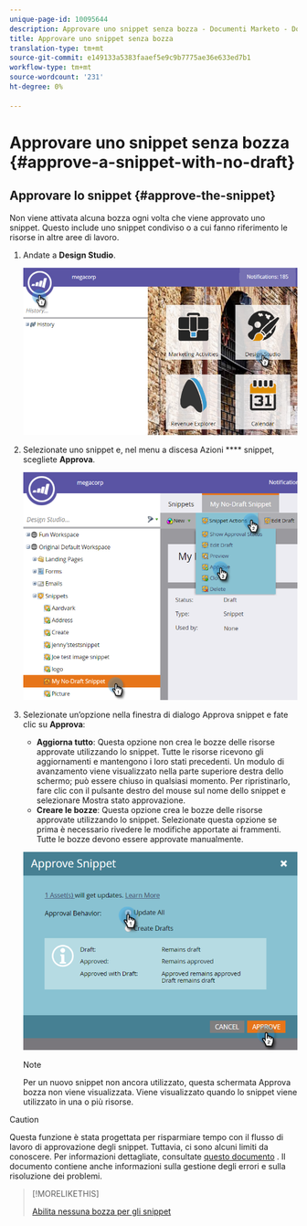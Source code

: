 ```yaml
---
unique-page-id: 10095644
description: Approvare uno snippet senza bozza - Documenti Marketo - Documentazione prodotto
title: Approvare uno snippet senza bozza
translation-type: tm+mt
source-git-commit: e149133a5383faaef5e9c9b7775ae36e633ed7b1
workflow-type: tm+mt
source-wordcount: '231'
ht-degree: 0%

---
```



# Approvare uno snippet senza bozza {#approve-a-snippet-with-no-draft}

## Approvare lo snippet {#approve-the-snippet}

Non viene attivata alcuna bozza ogni volta che viene approvato uno snippet. Questo include uno snippet condiviso o a cui fanno riferimento le risorse in altre aree di lavoro.

1. Andate a **Design Studio**.

   ![](assets/go-to-design-studio.png)

1. Selezionate uno snippet e, nel menu a discesa Azioni **** snippet, scegliete **Approva**.

   ![](assets/approve-snippet.png)

1. Selezionate un’opzione nella finestra di dialogo Approva snippet e fate clic su **Approva**:

   * **Aggiorna tutto**: Questa opzione non crea le bozze delle risorse approvate utilizzando lo snippet. Tutte le risorse ricevono gli aggiornamenti e mantengono i loro stati precedenti. Un modulo di avanzamento viene visualizzato nella parte superiore destra dello schermo; può essere chiuso in qualsiasi momento. Per ripristinarlo, fare clic con il pulsante destro del mouse sul nome dello snippet e selezionare Mostra stato approvazione.
   * **Creare le bozze**: Questa opzione crea le bozze delle risorse approvate utilizzando lo snippet. Selezionate questa opzione se prima è necessario rivedere le modifiche apportate ai frammenti. Tutte le bozze devono essere approvate manualmente.

   ![](assets/snippet-dialog-box.png)

   >[!NOTE]
   >
   >Per un nuovo snippet non ancora utilizzato, questa schermata Approva bozza non viene visualizzata. Viene visualizzato quando lo snippet viene utilizzato in una o più risorse.

>[!CAUTION]
>
>Questa funzione è stata progettata per risparmiare tempo con il flusso di lavoro di approvazione degli snippet. Tuttavia, ci sono alcuni limiti da conoscere. Per informazioni dettagliate, consultate [questo documento](https://nation.marketo.com/docs/DOC-4415) . Il documento contiene anche informazioni sulla gestione degli errori e sulla risoluzione dei problemi.

>[!MORELIKETHIS]
>
>[Abilita nessuna bozza per gli snippet](../../../../product-docs/administration/users-and-roles/managing-user-roles-and-permissions/enable-no-draft-for-snippets.md)

